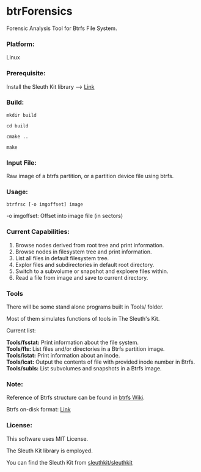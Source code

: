 # btrForensics
Forensic Analysis Tool for Btrfs File System.

### Platform:
Linux

### Prerequisite:
Install the Sleuth Kit library --> [Link](https://github.com/sleuthkit/sleuthkit.git)

### Build:
```
mkdir build

cd build

cmake ..

make
```

### Input File:
Raw image of a btrfs partition, or a partition device file using btrfs.

### Usage:
```
btrfrsc [-o imgoffset] image 
```

-o imgoffset: Offset into image file (in sectors)

### Current Capabilities:
1. Browse nodes derived from root tree and print information.
2. Browse nodes in filesystem tree and print information.
3. List all files in default filesystem tree.
4. Explor files and subdirectories in default root directory.
5. Switch to a subvolume or snapshot and exploere files within.
6. Read a file from image and save to current directory.

### Tools
There will be some stand alone programs built in Tools/ folder.

Most of them simulates functions of tools in The Sleuth's Kit.

Current list:

**Tools/fsstat:** Print information about the file system.  
**Tools/fls:** List files and/or directories in a Btrfs partition image.  
**Tools/istat:** Print information about an inode.  
**Tools/icat:** Output the contents of file with provided inode number in Btrfs.  
**Tools/subls:** List subvolumes and snapshots in a Btrfs image.

### Note:
Reference of Btrfs structure can be found in [btrfs Wiki](https://btrfs.wiki.kernel.org/index.php/Main_Page).

Btrfs on-disk format: [Link](https://btrfs.wiki.kernel.org/index.php/On-disk_Format)

### License:
This software uses MIT License.

The Sleuth Kit library is employed.

You can find the Sleuth Kit from [sleuthkit/sleuthkit](https://github.com/sleuthkit/sleuthkit.git)


